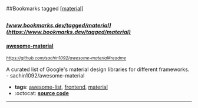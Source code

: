 ##Bookmarks tagged [[material]](https://www.bookmarks.dev?q=[material])

_<sup><sup>[www.bookmarks.dev/tagged/material](https://www.bookmarks.dev/tagged/material)</sup></sup>_
---
#### [awesome-material](https://github.com/sachin1092/awesome-material#readme)
_<sup>https://github.com/sachin1092/awesome-material#readme</sup>_

A curated list of Google's material design libraries for different frameworks. - sachin1092/awesome-material
* **tags**: [awesome-list](../tagged/awesome-list.md), [frontend](../tagged/frontend.md), [material](../tagged/material.md)
* :octocat: **[source code](https://github.com/sachin1092/awesome-material#readme)**
---
